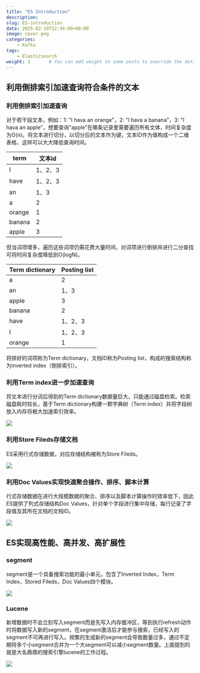 ```yaml
---
title: "ES Introduction"
description: 
slug: ES-introduction
date: 2025-02-10T22:34:00+08:00
image: cover.png
categories:
    - Kafka
tags:
    - Elasticsearch
weight: 1       # You can add weight to some posts to override the default sorting (date descending)
---
```


## 利用倒排索引加速查询符合条件的文本

### 利用倒排索引加速查询
对于若干段文本，例如：1: "I hava an orange"，2: "I hava a banana"，3:  "I hava an apple"，想要查询"apple"在哪条记录里需要遍历所有文体，时间复杂度为O(n)。将文本进行切分，以切分后的文本作为键，文本ID作为值构成一个二维表格，这样可以大大降低查询时间。

| term | 文本id |
|--|--|
| I | 1、2、3 |
| have | 1、2、3 |
| an | 1、3 |
| a | 2 |
| orange | 1 |
| banana | 2 |
| apple | 3 |

但当词项增多，遍历这些词项仍需花费大量时间，对词项进行倒排并进行二分查找可将时间复杂度降低到O(logN)。

| Term  dictionary | Posting list |
|--|--|
| a | 2 |
| an | 1、3 |
| apple | 3 |
| banana | 2 |
| have | 1、2、3 |
| I | 1、2、3 |
| orange | 1 |

将排好的词项称为Term  dictionary，文档ID称为Posting list，构成的搜索结构称为inverted index（倒排索引）。

### 利用Term index进一步加速查询
将文本进行分词后得到的Term  dictionary数据量巨大，只能通过磁盘检索。检索磁盘耗时较长，基于Term  dictionary构建一颗字典树（Term index）并将字段树放入内存将极大加速索引效率。

  ![](term_index.png)

### 利用Store Fileds存储文档

ES采用行式存储数据，对应存储结构被称为Store Fileds。

  ![](store_fileds.png)

### 利用Doc Values实现快速聚合操作、排序、脚本计算

行式存储数据在进行大规模数据的聚合、排序以及脚本计算操作时效率低下，因此ES提供了列式存储结构Doc Values，针对单个字段进行集中存储，每行记录了字段值及其所在文档的文档ID。

  ![](doc_values.png)



## ES实现高性能、高并发、高扩展性

### segment

segment是一个具备搜索功能的最小单元，包含了Inverted Index，Term Index，Stored Fileds，Doc Values四个模块。

  ![](segment.png)

### Lucene

新增数据时不会立刻写入segment而是先写入内存缓冲区，等到执行refresh动作时将数据写入新的segment，在segment激活后才能参与搜索，已经写入的segment不可再进行写入。频繁的生成新的segment会导致数量过多，通过不定期将多个小segment合并为一个大segment可以减小segment数量。上面提到的就是大名鼎鼎的搜索引擎lucene的工作过程。

  ![](lucene.png)
